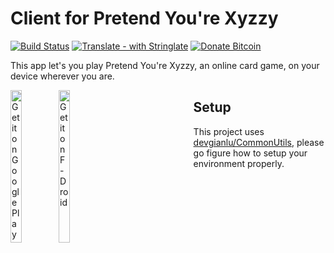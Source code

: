 # Client for Pretend You're Xyzzy

[![Build Status](https://travis-ci.com/devgianlu/PretendYoureXyzzyAndroid.svg?branch=master)](https://travis-ci.com/devgianlu/PretendYoureXyzzyAndroid)
[![Translate - with Stringlate](https://img.shields.io/badge/translate%20with-stringlate-green.svg)](https://lonamiwebs.github.io/stringlate/translate?git=https%3A%2F%2Fgithub.com%2Fdevgianlu%2FPretendYoureXyzzyAndroid)
[![Donate Bitcoin](https://img.shields.io/badge/donate-bitcoin-orange.svg)](https://gianlu.xyz/donate/)

This app let's you play Pretend You're Xyzzy, an online card game, on your device wherever you are.

<div style='float:left'>
<a href='https://play.google.com/store/apps/details?id=com.gianlu.pretendyourexyzzy&pcampaignid=MKT-Other-global-all-co-prtnr-py-PartBadge-Mar2515-1'><img alt='Get it on Google Play' src='https://play.google.com/intl/en_us/badges/images/generic/en_badge_web_generic.png' width='25%' /></a>
<a href='https://f-droid.org/app/com.gianlu.pretendyourexyzzy'><img src='https://f-droid.org/badge/get-it-on.png' alt='Get it on F-Droid' width='25%' /></a>
</div>

## Setup
This project uses [devgianlu/CommonUtils](https://github.com/devgianlu/CommonUtils), please go figure how to setup your environment properly.
